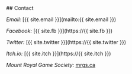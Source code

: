 <div class="row">
<section id="contact" class="content-section text-center">
<div class="col-lg-8 col-lg-offset-2" markdown="1">
## Contact

*Email:* [{{ site.email }}](mailto:{{ site.email }})

*Facebook:* [{{ site.fb }}](https://{{ site.fb }})

*Twitter:* [{{ site.twitter }}](https://{{ site.twitter }})

*Itch.io:* [{{ site.itch }}](https://{{ site.itch }})

*Mount Royal Game Society:* [mrgs.ca](http://mrgs.ca/)


